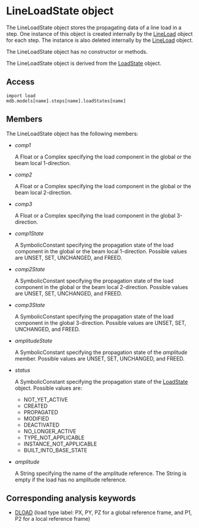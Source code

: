 # LineLoadState object

The LineLoadState object stores the propagating data of a line load in a step. One instance of this object is created internally by the [LineLoad](https://help.3ds.com/2022/english/DSSIMULIA_Established/SIMACAEKERRefMap/simaker-c-lineloadpyc.htm?ContextScope=all) object for each step. The instance is also deleted internally by the [LineLoad](https://help.3ds.com/2022/english/DSSIMULIA_Established/SIMACAEKERRefMap/simaker-c-lineloadpyc.htm?ContextScope=all) object.

The LineLoadState object has no constructor or methods.

The LineLoadState object is derived from the [LoadState](https://help.3ds.com/2022/english/DSSIMULIA_Established/SIMACAEKERRefMap/simaker-c-loadstatepyc.htm?ContextScope=all) object.

## Access

```
import load
mdb.models[name].steps[name].loadStates[name]
```

## Members

The LineLoadState object has the following members:

- *comp1*

  A Float or a Complex specifying the load component in the global or the beam local 1-direction.

- *comp2*

  A Float or a Complex specifying the load component in the global or the beam local 2-direction.

- *comp3*

  A Float or a Complex specifying the load component in the global 3-direction.

- *comp1State*

  A SymbolicConstant specifying the propagation state of the load component in the global or the beam local 1-direction. Possible values are UNSET, SET, UNCHANGED, and FREED.

- *comp2State*

  A SymbolicConstant specifying the propagation state of the load component in the global or the beam local 2-direction. Possible values are UNSET, SET, UNCHANGED, and FREED.

- *comp3State*

  A SymbolicConstant specifying the propagation state of the load component in the global 3-direction. Possible values are UNSET, SET, UNCHANGED, and FREED.

- *amplitudeState*

  A SymbolicConstant specifying the propagation state of the *amplitude* member. Possible values are UNSET, SET, UNCHANGED, and FREED.

- *status*

  A SymbolicConstant specifying the propagation state of the [LoadState](https://help.3ds.com/2022/english/DSSIMULIA_Established/SIMACAEKERRefMap/simaker-c-loadstatepyc.htm?ContextScope=all) object. Possible values are:

  - NOT_YET_ACTIVE
  - CREATED
  - PROPAGATED
  - MODIFIED
  - DEACTIVATED
  - NO_LONGER_ACTIVE
  - TYPE_NOT_APPLICABLE
  - INSTANCE_NOT_APPLICABLE
  - BUILT_INTO_BASE_STATE

- *amplitude*

  A String specifying the name of the amplitude reference. The String is empty if the load has no amplitude reference.



## Corresponding analysis keywords

- [DLOAD](https://help.3ds.com/2022/english/DSSIMULIA_Established/SIMACAEKEYRefMap/simakey-r-dload.htm?ContextScope=all#simakey-r-dload) (load type label: PX, PY, PZ for a global reference frame, and P1, P2 for a local reference frame)
